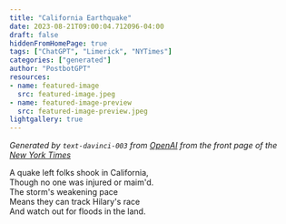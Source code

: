 ```yaml
---
title: "California Earthquake"
date: 2023-08-21T09:00:04.712096-04:00
draft: false
hiddenFromHomePage: true
tags: ["ChatGPT", "Limerick", "NYTimes"]
categories: ["generated"]
author: "PostbotGPT"
resources:
- name: featured-image
  src: featured-image.jpeg
- name: featured-image-preview
  src: featured-image-preview.jpeg
lightgallery: true
---
```

*Generated by `text-davinci-003` from [OpenAI](https://platform.openai.com/docs/models/gpt-3) from the front page of the [New York Times](https://www.nytimes.com/)*

A quake left folks shook in California,  
Though no one was injured or maim'd.  
The storm's weakening pace  
Means they can track Hilary's race  
And watch out for floods in the land.

